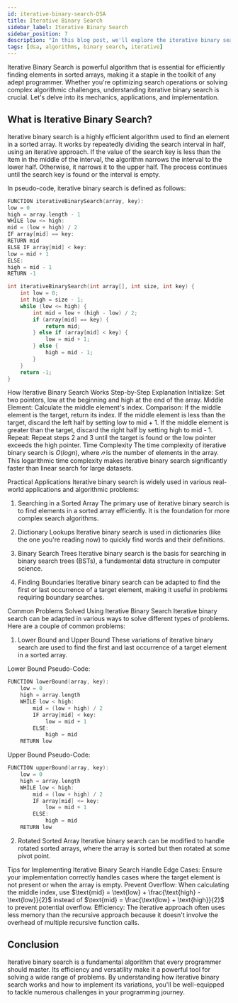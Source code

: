 ```yaml
---
id: iterative-binary-search-DSA
title: Iterative Binary Search
sidebar_label: Iterative Binary Search
sidebar_position: 7
description: "In this blog post, we'll explore the iterative binary search algorithm, a fundamental technique in computer science for efficiently finding an element in a sorted array. You'll learn what iterative binary search is, how it works, and its time complexity. We'll also cover practical applications and common problems you can solve using this algorithm. By the end, you'll have a thorough understanding of iterative binary search and how to implement it in your programming projects."
tags: [dsa, algorithms, binary search, iterative]
---
```


Iterative Binary Search is powerful algorithm that is essential for efficiently finding elements in sorted arrays, making it a staple in the toolkit of any adept programmer. Whether you're optimizing search operations or solving complex algorithmic challenges, understanding iterative binary search is crucial. Let's delve into its mechanics, applications, and implementation.

## What is Iterative Binary Search?

Iterative binary search is a highly efficient algorithm used to find an element in a sorted array. It works by repeatedly dividing the search interval in half, using an iterative approach. If the value of the search key is less than the item in the middle of the interval, the algorithm narrows the interval to the lower half. Otherwise, it narrows it to the upper half. The process continues until the search key is found or the interval is empty.

In pseudo-code, iterative binary search is defined as follows:

```cpp
FUNCTION iterativeBinarySearch(array, key):
low = 0
high = array.length - 1
WHILE low <= high:
mid = (low + high) / 2
IF array[mid] == key:
RETURN mid
ELSE IF array[mid] < key:
low = mid + 1
ELSE:
high = mid - 1
RETURN -1
```

```cpp
int iterativeBinarySearch(int array[], int size, int key) {
    int low = 0;
    int high = size - 1;
    while (low <= high) {
        int mid = low + (high - low) / 2;
        if (array[mid] == key) {
            return mid;
        } else if (array[mid] < key) {
            low = mid + 1;
        } else {
            high = mid - 1;
        }
    }
    return -1;
}
```

How Iterative Binary Search Works
Step-by-Step Explanation
Initialize: Set two pointers, low at the beginning and high at the end of the array.
Middle Element: Calculate the middle element's index.
Comparison:
If the middle element is the target, return its index.
If the middle element is less than the target, discard the left half by setting low to mid + 1.
If the middle element is greater than the target, discard the right half by setting high to mid - 1.
Repeat: Repeat steps 2 and 3 until the target is found or the low pointer exceeds the high pointer.
Time Complexity
The time complexity of iterative binary search is $O(logn)$, 
where $𝑛$ is the number of elements in the array. This logarithmic time complexity makes iterative binary search significantly faster than linear search for large datasets.

Practical Applications
Iterative binary search is widely used in various real-world applications and algorithmic problems:

1. Searching in a Sorted Array
   The primary use of iterative binary search is to find elements in a sorted array efficiently. It is the foundation for more complex search algorithms.

2. Dictionary Lookups
   Iterative binary search is used in dictionaries (like the one you're reading now) to quickly find words and their definitions.

3. Binary Search Trees
   Iterative binary search is the basis for searching in binary search trees (BSTs), a fundamental data structure in computer science.

4. Finding Boundaries
   Iterative binary search can be adapted to find the first or last occurrence of a target element, making it useful in problems requiring boundary searches.

Common Problems Solved Using Iterative Binary Search
Iterative binary search can be adapted in various ways to solve different types of problems. Here are a couple of common problems:

1. Lower Bound and Upper Bound
   These variations of iterative binary search are used to find the first and last occurrence of a target element in a sorted array.

Lower Bound Pseudo-Code:

```cpp
FUNCTION lowerBound(array, key):
    low = 0
    high = array.length
    WHILE low < high:
        mid = (low + high) / 2
        IF array[mid] < key:
            low = mid + 1
        ELSE:
            high = mid
    RETURN low

```

Upper Bound Pseudo-Code:

```cpp
FUNCTION upperBound(array, key):
    low = 0
    high = array.length
    WHILE low < high:
        mid = (low + high) / 2
        IF array[mid] <= key:
            low = mid + 1
        ELSE:
            high = mid
    RETURN low


```

2. Rotated Sorted Array
   Iterative binary search can be modified to handle rotated sorted arrays, where the array is sorted but then rotated at some pivot point.

Tips for Implementing Iterative Binary Search
Handle Edge Cases: Ensure your implementation correctly handles cases where the target element is not present or when the array is empty.
Prevent Overflow: When calculating the middle index, use $\text{mid} = \text{low} + \frac{\text{high} - \text{low}}{2}$ instead of $\text{mid} = \frac{\text{low} + \text{high}}{2}$ to prevent potential overflow.
Efficiency: The iterative approach often uses less memory than the recursive approach because it doesn't involve the overhead of multiple recursive function calls.

## Conclusion

Iterative binary search is a fundamental algorithm that every programmer should master. Its efficiency and versatility make it a powerful tool for solving a wide range of problems. By understanding how iterative binary search works and how to implement its variations, you'll be well-equipped to tackle numerous challenges in your programming journey.
